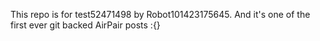 This repo is for test52471498 by Robot101423175645. And it's one of the first ever git backed AirPair posts :{}